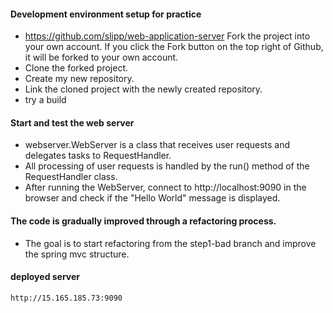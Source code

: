 #### Development environment setup for practice
- https://github.com/slipp/web-application-server Fork the project into your own account. If you click the Fork button on the top right of Github, it will be forked to your own account.
- Clone the forked project.
- Create my new repository.
- Link the cloned project with the newly created repository.
- try a build

#### Start and test the web server
- webserver.WebServer is a class that receives user requests and delegates tasks to RequestHandler.
- All processing of user requests is handled by the run() method of the RequestHandler class.
- After running the WebServer, connect to http://localhost:9090 in the browser and check if the "Hello World" message is displayed.

#### The code is gradually improved through a refactoring process.
- The goal is to start refactoring from the step1-bad branch and improve the spring mvc structure.

#### deployed server
```
http://15.165.185.73:9090
```
